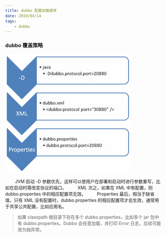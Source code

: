 ```yaml
---
title: dubbo 配置加载顺序
date: 2019/04/14
tags: 
    - dubbo
---
```


### dubbo 覆盖策略
![](https://raw.githubusercontent.com/snmlm/resources/master/picture/rELywxc.jpg)

<!-- more -->
&nbsp;&nbsp;&nbsp;&nbsp;&nbsp;&nbsp;&nbsp;&nbsp;JVM 启动 -D 参数优先，这样可以使用户在部署和启动时进行参数重写，比如在启动时需改变协议的端口。
&nbsp;&nbsp;&nbsp;&nbsp;&nbsp;&nbsp;&nbsp;&nbsp;XML 次之，如果在 XML 中有配置，则 dubbo.properties 中的相应配置项无效。
&nbsp;&nbsp;&nbsp;&nbsp;&nbsp;&nbsp;&nbsp;&nbsp;Properties 最后，相当于缺省值，只有 XML 没有配置时，dubbo.properties 的相应配置项才会生效，通常用于共享公共配置，比如应用名。
>如果 classpath 根目录下存在多个 dubbo.properties，比如多个 jar 包中有 dubbo.properties，Dubbo 会任意加载，并打印 Error 日志，后续可能改为抛异常。
